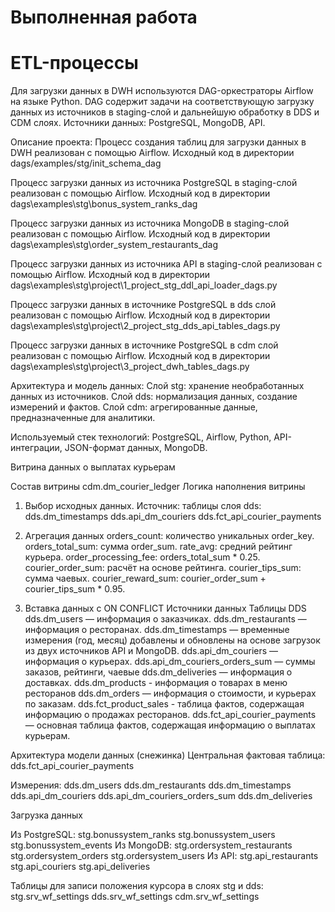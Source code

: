 # Выполненная работа

# ETL-процессы

Для загрузки данных в DWH используются DAG-оркестраторы Airflow на языке Python. 
DAG содержит задачи на соответствующую загрузку данных из источников в staging-слой
и дальнейшую обработку в DDS и CDM слоях. Источники данных:
    PostgreSQL,
    MongoDB,
    API.
 
Описание проeкта:
Процесс создания таблиц для загрузки данных в DWH реализован с помощью Airflow.
Исходный код в директории dags/examples/stg/init_schema_dag

Процесс загрузки данных из источника PostgreSQL в staging-слой реализован с помощью Airflow.
Исходный код в директории dags\examples\stg\bonus_system_ranks_dag

Процесс загрузки данных из источника MongoDB в staging-слой реализован с помощью Airflow.
Исходный код в директории dags\examples\stg\order_system_restaurants_dag

Процесс загрузки данных из источника API в staging-слой реализован с помощью Airflow.
Исходный код в директории dags\examples\stg\project\1_project_stg_ddl_api_loader_dags.py


Процесс загрузки данных в источнике PostgreSQL в dds слой реализован с помощью Airflow.
Исходный код в директории dags\examples\stg\project\2_project_stg_dds_api_tables_dags.py

Процесс загрузки данных в источнике PostgreSQL в cdm слой реализован с помощью Airflow.
Исходный код в директории dags\examples\stg\project\3_project_dwh_tables_dags.py


Архитектура и модель данных:
Слой stg: хранение необработанных данных из источников.
Слой dds: нормализация данных, создание измерений и фактов.
Слой cdm: агрегированные данные, предназначенные для аналитики.

Используемый стек технологий: PostgreSQL, Airflow, Python, API-интеграции, JSON-формат данных, MongoDB.

Витрина данных о выплатах курьерам

Состав витрины cdm.dm_courier_ledger
Логика наполнения витрины
1. Выбор исходных данных. Источник: таблицы слоя dds:
dds.dm_timestamps
dds.api_dm_couriers
dds.fct_api_courier_payments

2. Агрегация данных 
orders_count: количество уникальных order_key.
orders_total_sum: сумма order_sum.
rate_avg: средний рейтинг курьера.
order_processing_fee: orders_total_sum * 0.25.
courier_order_sum: расчёт на основе рейтинга.
courier_tips_sum: сумма чаевых.
courier_reward_sum: courier_order_sum + courier_tips_sum * 0.95.

3. Вставка данных с ON CONFLICT
Источники данных
Таблицы DDS
dds.dm_users — информация о заказчиках.
dds.dm_restaurants — информация о ресторанах.
dds.dm_timestamps — временные измерения (год, месяц) добавлены и обновлены на основе загрузок из двух источников API и MongoDB.
dds.api_dm_couriers — информация о курьерах.
dds.api_dm_couriers_orders_sum — суммы заказов, рейтинги, чаевые
dds.dm_deliveries — информация о доставках.
dds.dm_products - информация о товарах в меню ресторанов
dds.dm_orders — информация о стоимости, и курьерах по заказам.
dds.fct_product_sales - таблица фактов, содержащая информацию о продажах ресторанов.
dds.fct_api_courier_payments — основная таблица фактов, содержащая информацию о выплатах курьерам.

Архитектура модели данных (снежинка)
Центральная фактовая таблица:
dds.fct_api_courier_payments

Измерения:
dds.dm_users
dds.dm_restaurants
dds.dm_timestamps
dds.api_dm_couriers
dds.api_dm_couriers_orders_sum
dds.dm_deliveries

Загрузка данных 

Из PostgreSQL:
    stg.bonussystem_ranks
    stg.bonussystem_users
    stg.bonussystem_events
Из MongoDB:
    stg.ordersystem_restaurants
    stg.ordersystem_orders
    stg.ordersystem_users
Из API:
    stg.api_restaurants
    stg.api_couriers
    stg.api_deliveries

Таблицы для записи положения курсора в слоях stg и dds:
    stg.srv_wf_settings
    dds.srv_wf_settings
    cdm.srv_wf_settings
